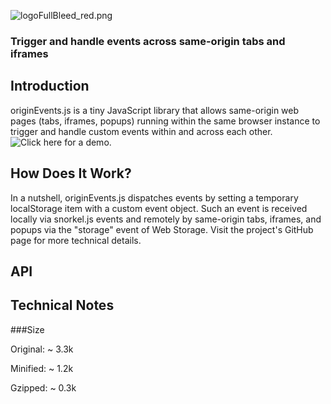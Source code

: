 ![logoFullBleed_red.png](https://raw.github.com/hansifer/originEvents.js/gh-pages/images/logoFullBleed_red.png)

### Trigger and handle events across same-origin tabs and iframes

Introduction
---

originEvents.js is a tiny JavaScript library that allows same-origin web pages (tabs, iframes, popups) running within the same browser instance to trigger and handle custom events within and across each other. ![Click here for a demo](http://hansifer.github.io/originEvents.js/).

How Does It Work?
---

In a nutshell, originEvents.js dispatches events by setting a temporary localStorage item with a custom event object. Such an event is received locally via snorkel.js events and remotely by same-origin tabs, iframes, and popups via the "storage" event of Web Storage. Visit the project's GitHub page for more technical details.

API
---

Technical Notes
---------------

###Size

Original:  ~ 3.3k

Minified:  ~ 1.2k

Gzipped:   ~ 0.3k
